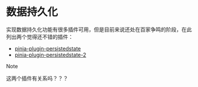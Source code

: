 # 数据持久化

实现数据持久化功能有很多插件可用，但是目前来说还处在百家争鸣的阶段，在此列出两个觉得还不错的插件：

- [pinia-plugin-persistedstate](https://www.npmjs.com/package/pinia-plugin-persistedstate)
- [pinia-plugin-persistedstate-2](https://www.npmjs.com/package/pinia-plugin-persistedstate-2)

> [!note]
> 这两个插件有关系吗？？？